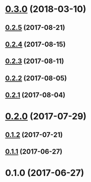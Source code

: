 <a name="0.3.0"></a>
# [0.3.0](https://github.com/0xMatt/ngx-oauth-client/compare/v0.2.5...v0.3.0) (2018-03-10)



<a name="0.2.5"></a>
## [0.2.5](https://github.com/0xMatt/ngx-oauth-client/compare/v0.2.4...v0.2.5) (2017-08-21)



<a name="0.2.4"></a>
## [0.2.4](https://github.com/0xMatt/ngx-oauth-client/compare/v0.2.3...v0.2.4) (2017-08-15)



<a name="0.2.3"></a>
## [0.2.3](https://github.com/0xMatt/ngx-oauth-client/compare/v0.2.2...v0.2.3) (2017-08-11)



<a name="0.2.2"></a>
## [0.2.2](https://github.com/0xMatt/ngx-oauth-client/compare/v0.2.1...v0.2.2) (2017-08-05)



<a name="0.2.1"></a>
## [0.2.1](https://github.com/0xMatt/ngx-oauth-client/compare/v0.2.0...v0.2.1) (2017-08-04)



<a name="0.2.0"></a>
# [0.2.0](https://github.com/0xMatt/ngx-oauth-client/compare/v0.1.2...v0.2.0) (2017-07-29)



<a name="0.1.2"></a>
## [0.1.2](https://github.com/0xMatt/ngx-oauth-client/compare/v0.1.1...v0.1.2) (2017-07-21)



<a name="0.1.1"></a>
## [0.1.1](https://github.com/0xMatt/ngx-oauth-client/compare/v0.1.0...v0.1.1) (2017-06-27)



<a name="0.1.0"></a>
# 0.1.0 (2017-06-27)



